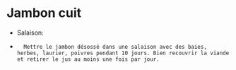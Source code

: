 # Jambon cuit 
* Salaison:
*       Mettre le jambon désossé dans une salaison avec des baies, herbes, laurier, poivres pendant 10 jours. Bien recouvrir la viande et retirer le jus au moins une fois par jour.
